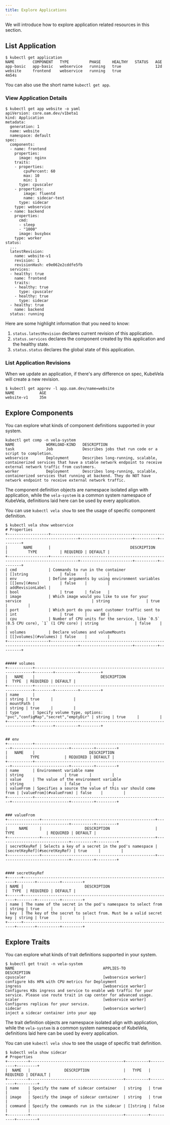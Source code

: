 ```yaml
---
title: Explore Applications
---
```


We will introduce how to explore application related resources in this section.

## List Application

```shell
$ kubectl get application
NAME        COMPONENT   TYPE         PHASE     HEALTHY   STATUS   AGE
app-basic   app-basic   webservice   running   true               12d
website     frontend    webservice   running   true               4m54s
```

You can also use the short name `kubectl get app`.

### View Application Details

```shell
$ kubectl get app website -o yaml
apiVersion: core.oam.dev/v1beta1
kind: Application
metadata:
  generation: 1
  name: website
  namespace: default
spec:
  components:
  - name: frontend
    properties:
      image: nginx
    traits:
    - properties:
        cpuPercent: 60
        max: 10
        min: 1
      type: cpuscaler
    - properties:
        image: fluentd
        name: sidecar-test
      type: sidecar
    type: webservice
  - name: backend
    properties:
      cmd:
      - sleep
      - "1000"
      image: busybox
    type: worker
status:
  ...
  latestRevision:
    name: website-v1
    revision: 1
    revisionHash: e9e062e2cddfe5fb
  services:
  - healthy: true
    name: frontend
    traits:
    - healthy: true
      type: cpuscaler
    - healthy: true
      type: sidecar
  - healthy: true
    name: backend
  status: running
```

Here are some highlight information that you need to know:

1. `status.latestRevision` declares current revision of this application.
2. `status.services` declares the component created by this application and the healthy state.
3. `status.status` declares the global state of this application. 

### List Application Revisions

When we update an application, if there's any difference on spec, KubeVela will create a new revision.

```shell
$ kubectl get apprev -l app.oam.dev/name=website
NAME           AGE
website-v1     35m
```

## Explore Components

You can explore what kinds of component definitions supported in your system.

```shell
kubectl get comp -n vela-system
NAME              WORKLOAD-KIND   DESCRIPTION                        
task              Job             Describes jobs that run code or a script to completion.                                                                                          
webservice        Deployment      Describes long-running, scalable, containerized services that have a stable network endpoint to receive external network traffic from customers. 
worker            Deployment      Describes long-running, scalable, containerized services that running at backend. They do NOT have network endpoint to receive external network traffic.
```

The component definition objects are namespace isolated align with application, while the `vela-system` is a common system namespace of KubeVela,
definitions laid here can be used by every application. 

You can use `kubectl vela show` to see the usage of specific component definition.

```shell
$ kubectl vela show webservice
# Properties
+------------------+----------------------------------------------------------------------------------+-----------------------+----------+---------+
|       NAME       |                                   DESCRIPTION                                    |         TYPE          | REQUIRED | DEFAULT |
+------------------+----------------------------------------------------------------------------------+-----------------------+----------+---------+
| cmd              | Commands to run in the container                                                 | []string              | false    |         |
| env              | Define arguments by using environment variables                                  | [[]env](#env)         | false    |         |
| addRevisionLabel |                                                                                  | bool                  | true     | false   |
| image            | Which image would you like to use for your service                               | string                | true     |         |
| port             | Which port do you want customer traffic sent to                                  | int                   | true     |      80 |
| cpu              | Number of CPU units for the service, like `0.5` (0.5 CPU core), `1` (1 CPU core) | string                | false    |         |
| volumes          | Declare volumes and volumeMounts                                                 | [[]volumes](#volumes) | false    |         |
+------------------+----------------------------------------------------------------------------------+-----------------------+----------+---------+


##### volumes
+-----------+---------------------------------------------------------------------+--------+----------+---------+
|   NAME    |                             DESCRIPTION                             |  TYPE  | REQUIRED | DEFAULT |
+-----------+---------------------------------------------------------------------+--------+----------+---------+
| name      |                                                                     | string | true     |         |
| mountPath |                                                                     | string | true     |         |
| type      | Specify volume type, options: "pvc","configMap","secret","emptyDir" | string | true     |         |
+-----------+---------------------------------------------------------------------+--------+----------+---------+


## env
+-----------+-----------------------------------------------------------+-------------------------+----------+---------+
|   NAME    |                        DESCRIPTION                        |          TYPE           | REQUIRED | DEFAULT |
+-----------+-----------------------------------------------------------+-------------------------+----------+---------+
| name      | Environment variable name                                 | string                  | true     |         |
| value     | The value of the environment variable                     | string                  | false    |         |
| valueFrom | Specifies a source the value of this var should come from | [valueFrom](#valueFrom) | false    |         |
+-----------+-----------------------------------------------------------+-------------------------+----------+---------+


### valueFrom
+--------------+--------------------------------------------------+-------------------------------+----------+---------+
|     NAME     |                   DESCRIPTION                    |             TYPE              | REQUIRED | DEFAULT |
+--------------+--------------------------------------------------+-------------------------------+----------+---------+
| secretKeyRef | Selects a key of a secret in the pod's namespace | [secretKeyRef](#secretKeyRef) | true     |         |
+--------------+--------------------------------------------------+-------------------------------+----------+---------+


#### secretKeyRef
+------+------------------------------------------------------------------+--------+----------+---------+
| NAME |                           DESCRIPTION                            |  TYPE  | REQUIRED | DEFAULT |
+------+------------------------------------------------------------------+--------+----------+---------+
| name | The name of the secret in the pod's namespace to select from     | string | true     |         |
| key  | The key of the secret to select from. Must be a valid secret key | string | true     |         |
+------+------------------------------------------------------------------+--------+----------+---------+
```

## Explore Traits

You can explore what kinds of trait definitions supported in your system.

```shell
$ kubectl get trait -n vela-system
NAME                                       APPLIES-TO            DESCRIPTION                                     
cpuscaler                                  [webservice worker]   configure k8s HPA with CPU metrics for Deployment
ingress                                    [webservice worker]   Configures K8s ingress and service to enable web traffic for your service. Please use route trait in cap center for advanced usage.
scaler                                     [webservice worker]   Configures replicas for your service.
sidecar                                    [webservice worker]   inject a sidecar container into your app
```

The trait definition objects are namespace isolated align with application, while the `vela-system` is a common system namespace of KubeVela,
definitions laid here can be used by every application. 

You can use `kubectl vela show` to see the usage of specific trait definition.

```shell
$ kubectl vela show sidecar
# Properties
+---------+-----------------------------------------+----------+----------+---------+
|  NAME   |               DESCRIPTION               |   TYPE   | REQUIRED | DEFAULT |
+---------+-----------------------------------------+----------+----------+---------+
| name    | Specify the name of sidecar container   | string   | true     |         |
| image   | Specify the image of sidecar container  | string   | true     |         |
| command | Specify the commands run in the sidecar | []string | false    |         |
+---------+-----------------------------------------+----------+----------+---------+
```